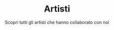 ---
title: Artisti
subtitle: Scopri tutti gli artisti che hanno collaborato con noi
image: /img/orchestra.jpg
---
